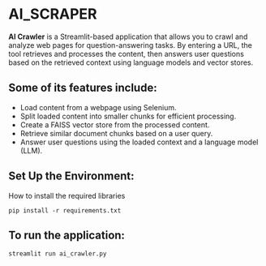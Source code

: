 ﻿# AI_SCRAPER
**AI Crawler** is a Streamlit-based application that allows you to crawl and analyze web pages for question-answering tasks. By entering a URL, the tool retrieves and processes the content, then answers user questions based on the retrieved context using language models and vector stores.

## Some of its features include:
- Load content from a webpage using Selenium.
- Split loaded content into smaller chunks for efficient processing.
- Create a FAISS vector store from the processed content.
- Retrieve similar document chunks based on a user query.
- Answer user questions using the loaded context and a language model (LLM).

## Set Up the Environment:
How to install the required libraries
```
pip install -r requirements.txt
```

## To run the application:
```
streamlit run ai_crawler.py
```

